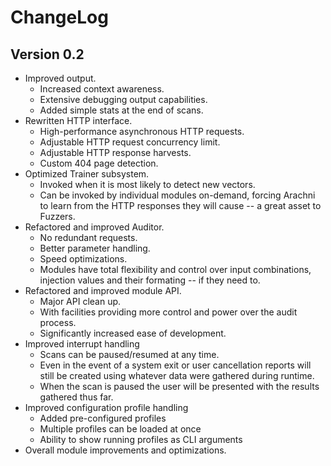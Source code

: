 
# ChangeLog

## Version 0.2

- Improved output.
  - Increased context awareness.
  - Extensive debugging output capabilities.
  - Added simple stats at the end of scans.
- Rewritten HTTP interface.
  - High-performance asynchronous HTTP requests.
  - Adjustable HTTP request concurrency limit.
  - Adjustable HTTP response harvests.
  - Custom 404 page detection.
- Optimized Trainer subsystem.
  - Invoked when it is most likely to detect new vectors.
  - Can be invoked by individual modules on-demand,
      forcing Arachni to learn from the HTTP responses they will cause -- a great asset to Fuzzers.
- Refactored and improved Auditor.
  - No redundant requests.
  - Better parameter handling.
  - Speed optimizations.
  - Modules have total flexibility and control over input combinations,
      injection values and their formating -- if they need to.
- Refactored and improved module API.
  - Major API clean up.
  - With facilities providing more control and power over the audit process.
  - Significantly increased ease of development.
- Improved interrupt handling
    - Scans can be paused/resumed at any time.
    - Even in the event of a system exit or user cancellation reports will still be created
      using whatever data were gathered during runtime.
    - When the scan is paused the user will be presented with the results gathered thus far.
- Improved configuration profile handling
    - Added pre-configured profiles
    - Multiple profiles can be loaded at once
    - Ability to show running profiles as CLI arguments
- Overall module improvements and optimizations.
